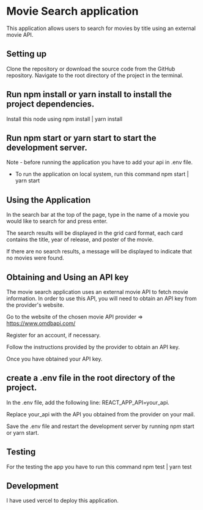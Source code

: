 # Movie Search application

This application allows users to search for movies by title using an external movie API.

## Setting up

Clone the repository or download the source code from the GitHub repository.
Navigate to the root directory of the project in the terminal.
## Run npm install or yarn install to install the project dependencies.

Install this node using npm install | yarn install

## Run npm start or yarn start to start the development server.

Note - before running the application you have to add your api in .env file.

- To run the application on local system, run this command npm start | yarn start

## Using the Application
In the search bar at the top of the page, type in the name of a movie you would like to search for and press enter.

The search results will be displayed in the grid card format, each card contains the title, year of release, and poster of the movie.

If there are no search results, a message will be displayed to indicate that no movies were found.

## Obtaining and Using an API key

The movie search application uses an external movie API to fetch movie information. In order to use this API, you will need to obtain an API key from the provider's website.

Go to the website of the chosen movie API provider => https://www.omdbapi.com/

Register for an account, if necessary.

Follow the instructions provided by the provider to obtain an API key.

Once you have obtained your API key.

## create a .env file in the root directory of the project.

In the .env file, add the following line: REACT_APP_API=your_api.

Replace your_api with the API you obtained from the provider on your mail.

Save the .env file and restart the development server by running npm start or yarn start.

## Testing 

For the testing the app you have to run this command npm test | yarn test

## Development

I have used vercel to deploy this application.
